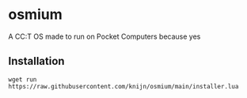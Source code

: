 # osmium
A CC:T OS made to run on Pocket Computers because yes

## Installation
`wget run https://raw.githubusercontent.com/knijn/osmium/main/installer.lua`
